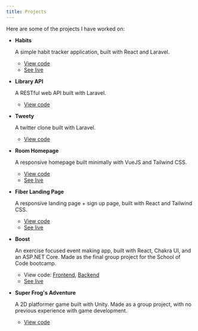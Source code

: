 ```yaml
---
title: Projects
---
```


Here are some of the projects I have worked on:

- **Habits**

  A simple habit tracker application, built with React and Laravel.

  - [View code](https://github.com/lucaxue/habits)
  - [See live](https://habits-track.netlify.app)

- **Library API**

  A RESTful web API built with Laravel.

  - [View code](https://github.com/lucaxue/library-api)

- **Tweety**

  A twitter clone built with Laravel.

  - [View code](https://github.com/lucaxue/tweety)

- **Room Homepage**

  A responsive homepage built minimally with VueJS and Tailwind CSS.

  - [View code](https://github.com/lucaxue/room-homepage)
  - [See live](https://lucaxue.github.io/room-homepage)

- **Fiber Landing Page**

  A responsive landing page + sign up page, built with React and Tailwind CSS.

  - [View code](https://github.com/lucaxue/fiber-challenge)
  - [See live](https://fiber-challenge.netlify.app)

- **Boost**

  An exercise focused event making app, built with React, Chakra UI, and an ASP.NET Core. Made as the final group project for the School of Code bootcamp.

  - View code: [Frontend](https://github.com/lucaxue/boost-app-frontend), [Backend](https://github.com/lucaxue/boost-app-backend)
  - [See live](https://boostapp.netlify.app)

- **Super Frog's Adventure**

  A 2D platformer game built with Unity. Made as a group project, with no previous experience with game development.

  - [View code](https://github.com/lucaxue/super-frogs-adventure-unity)
